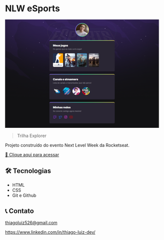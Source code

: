 # NLW eSports

![preview](./.github/preview.png)

> Trilha Explorer

Projeto construído do evento Next Level Week da Rocketseat.

[🔗 Clique aqui para acessar](https://thiagodevluiz.github.io/NLW-eSports/)

## 🛠️ Tecnologias

- HTML
- CSS
- Git e Github

## 📞 Contato

thiagoluiz526@gmail.com

https://www.linkedin.com/in/thiago-luiz-dev/
